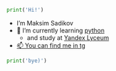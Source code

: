 ``` python
print('Hi!')
```
- I’m Maksim Sadikov
- 🌱 I’m currently learning [python](https://www.python.org)
  - and study at [Yandex Lyceum](https://yandexlyceum.ru)
- [📫 You can find me in tg](https://t.me/Magprone)
```python
print('bye)')
```
